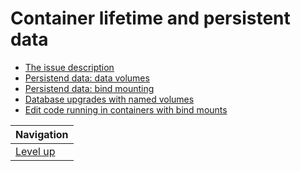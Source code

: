 # Container lifetime and persistent data #

* [The issue description](issue-description/README.md)
* [Persistend data: data volumes](data-volumes/README.md)
* [Persistend data: bind mounting](bind-mounting/README.md)
* [Database upgrades with named volumes](database-upgrades/README.md)
* [Edit code running in containers with bind mounts](edit-code-in-containers/README.md)

| Navigation               |
| ------------------------ |
| [Level up](../README.md) |
